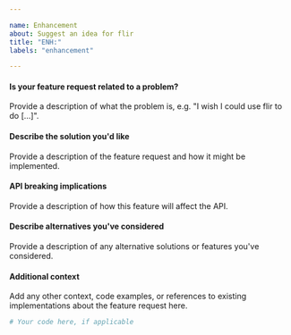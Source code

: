 ```yaml
---

name: Enhancement
about: Suggest an idea for flir
title: "ENH:"
labels: "enhancement"

---
```


#### Is your feature request related to a problem?

Provide a description of what the problem is, e.g. "I wish I could use
flir to do [...]".

#### Describe the solution you'd like

Provide a description of the feature request and how it might be implemented.

#### API breaking implications

Provide a description of how this feature will affect the API.

#### Describe alternatives you've considered

Provide a description of any alternative solutions or features you've considered.

#### Additional context

Add any other context, code examples, or references to existing implementations about
the feature request here.

```python
# Your code here, if applicable
```
